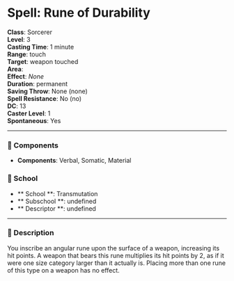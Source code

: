 
# Spell: Rune of Durability
**Class**: Sorcerer  
**Level**: 3  
**Casting Time**: 1 minute  
**Range**: touch  
**Target**: weapon touched  
**Area**:   
**Effect**: _None_  
**Duration**: permanent  
**Saving Throw**: None (none)  
**Spell Resistance**: No (no)  
**DC**: 13  
**Caster Level**: 1  
**Spontaneous**: Yes

---

### 🔮 Components
- **Components**: Verbal, Somatic, Material

### 🏫 School
- ** School **: Transmutation
- ** Subschool **: undefined
- ** Descriptor **: undefined
---

### 📜 Description
You inscribe an angular rune upon the surface of a weapon, increasing its hit points. A weapon that bears this rune multiplies its hit points by 2, as if it were one size category larger than it actually is. Placing more than one rune of this type on a weapon has no effect.
